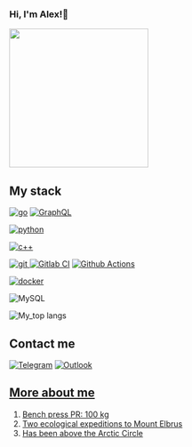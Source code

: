 <!---
<div id="header" align="left">
  <img src="https://media.tenor.com/ZA_rxBRLJA8AAAAC/hi-ryan-gosling.gif" width="300"/>
</div>
-->
### Hi, I'm Alex!👋

<div id="header" align="left">
  <img src="https://media.tenor.com/VKyxobjooXIAAAAC/ryan-gosling-awkward.gif" width="250"/>
</div>


## My stack
<a href="_blank" target="_blank"> <img alt="go" src="https://img.shields.io/badge/go-%2300ADD8.svg?style=for-the-badge&logo=go&logoColor=white"></a>
<a href="_blank" target="_blank"> <img alt="GraphQL" src="https://img.shields.io/badge/-GraphQL-E10098?style=for-the-badge&logo=graphql&logoColor=white"></a>

<a href="_blank" target="_blank"> <img alt="python" src="https://img.shields.io/badge/python-3670A0?style=for-the-badge&logo=python&logoColor=ffdd54"></a>

<a href="_blank" target="_blank"> <img alt="c++" src="https://img.shields.io/badge/c++-%2300599C.svg?style=for-the-badge&logo=c%2B%2B&logoColor=white"></a>

<a href="#" target="_blank"> <img alt="git" src="https://img.shields.io/badge/git-%23F05033.svg?style=for-the-badge&logo=git&logoColor=white"> 
<a href="#" target="_blank"> <img alt="Gitlab CI" src="https://img.shields.io/badge/gitlab%20ci-%23181717.svg?style=for-the-badge&logo=gitlab&logoColor=white"></a>
<a href="#" target="_blank"> <img alt="Github Actions" src="https://img.shields.io/badge/github%20actions-%232671E5.svg?style=for-the-badge&logo=githubactions&logoColor=white"></a>

<a href="#" target="_blank"> <img alt="docker" src="https://img.shields.io/badge/docker-%230db7ed.svg?style=for-the-badge&logo=docker&logoColor=white"></a>

<img alt="MySQL" src="https://img.shields.io/badge/mysql-%2300f.svg?style=for-the-badge&logo=mysql&logoColor=white"></a>

![My_top langs](https://github-readme-stats.vercel.app/api/top-langs/?username=bloodNtears&theme=apprentice&layout=compact)

##  Contact me
<a href="https://t.me/timofeevGoDev" target="_blank"> <img alt="Telegram" src="https://img.shields.io/badge/Telegram-2CA5E0?style=for-the-badge&logo=telegram&logoColor=white"></a>
<a href="mailto:sanya_steam@outlook.com" target="_blank"> <img alt="Outlook" src="https://img.shields.io/badge/Microsoft_Outlook-0078D4?style=for-the-badge&logo=microsoft-outlook&logoColor=white">

##  More about me
1. Bench press PR: 100 kg
2. Two ecological expeditions to Mount Elbrus
3. Has been above the Arctic Circle

